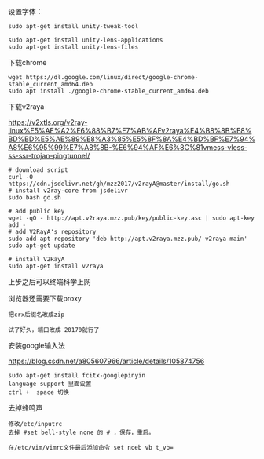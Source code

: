 设置字体：

```
sudo apt-get install unity-tweak-tool

sudo apt-get install unity-lens-applications
sudo apt-get install unity-lens-files
```



下载chrome

```
wget https://dl.google.com/linux/direct/google-chrome-stable_current_amd64.deb
sudo apt install ./google-chrome-stable_current_amd64.deb
```

下载v2raya

https://v2xtls.org/v2ray-linux%E5%AE%A2%E6%88%B7%E7%AB%AFv2raya%E4%B8%8B%E8%BD%BD%E5%AE%89%E8%A3%85%E5%8F%8A%E4%BD%BF%E7%94%A8%E6%95%99%E7%A8%8B-%E6%94%AF%E6%8C%81vmess-vless-ss-ssr-trojan-pingtunnel/

```
# download script
curl -O https://cdn.jsdelivr.net/gh/mzz2017/v2rayA@master/install/go.sh
# install v2ray-core from jsdelivr
sudo bash go.sh

# add public key
wget -qO - http://apt.v2raya.mzz.pub/key/public-key.asc | sudo apt-key add -
# add V2RayA's repository
sudo add-apt-repository 'deb http://apt.v2raya.mzz.pub/ v2raya main'
sudo apt-get update

# install V2RayA
sudo apt-get install v2raya
```

上步之后可以终端科学上网

浏览器还需要下载proxy

```
把crx后缀名改成zip

试了好久，端口改成 20170就行了
```

安装google输入法

https://blog.csdn.net/a805607966/article/details/105874756

```
sudo apt-get install fcitx-googlepinyin
language support 里面设置
ctrl +  space 切换
```



去掉蜂鸣声

```
修改/etc/inputrc
去掉 #set bell-style none 的 # ，保存，重启。

在/etc/vim/vimrc文件最后添加命令 set noeb vb t_vb=
```

